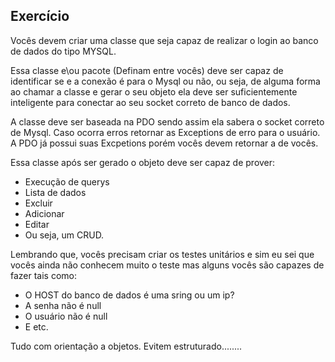 ## Exercício

Vocês devem criar uma classe que seja capaz de realizar 
o login ao banco de dados do tipo MYSQL.

Essa classe e\ou pacote (Definam entre vocês) deve ser capaz de identificar
se e a conexão é para o Mysql ou não, ou seja, de alguma
forma ao chamar a classe e gerar o seu objeto ela deve
ser suficientemente inteligente para conectar ao seu socket correto
de banco de dados.

A classe deve ser baseada na PDO sendo assim ela sabera
o socket correto de Mysql. Caso ocorra erros retornar
as Exceptions de erro para o usuário. A PDO já possui suas Excpetions
porém vocês devem retornar a de vocês.

Essa classe após ser gerado o objeto deve ser capaz de prover:

 - Execução de querys
 - Lista de dados
 - Excluir
 - Adicionar
 - Editar
 - Ou seja, um CRUD.
 
 Lembrando que, vocês precisam criar os testes unitários e sim eu sei que vocês ainda não 
 conhecem muito o teste mas alguns vocês são capazes de fazer tais como:
 
 - O HOST do banco de dados é uma sring ou um ip?
 - A senha não é null
 - O usuário não é null
 - E etc.

Tudo com orientação a objetos. Evitem estruturado........ 
